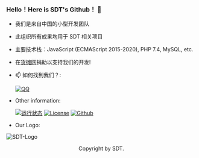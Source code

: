 ### Hello！Here is SDT's Github！ 👋

- 我们是来自中国的小型开发团队
- 此组织所有成果均用于 SDT 相关项目
- 主要技术栈：JavaScript (ECMAScript 2015-2020), PHP 7.4, MySQL, etc.
- 在[货摊网](https://yangtuo.huotan.com/)捐助以支持我们的开发!
- 📫 如何找到我们？:


   [![QQ](https://img.shields.io/static/v1?label=%E8%85%BE%E8%AE%AF%20QQ&message=652989586&color=orange&style=for-the-badge&labelColor=blue)](https://jq.qq.com/?_wv=1027&k=qSMikkdU)

- Other information:


   [![运行状态](https://img.shields.io/website?down_color=red&down_message=Offline&label=%E6%B2%83%E7%9B%98%E7%8A%B6%E6%80%81&style=for-the-badge&up_color=green&up_message=Online&url=https%3A%2F%2Fwopan.sgguo.com)](https://wopan.sgguo.com)   [![License](https://img.shields.io/github/license/Sgguo-Development-Team/.github?label=%E6%88%91%E4%BB%AC%E6%AD%A3%E5%9C%A8%E4%BD%BF%E7%94%A8&logo=apache&style=for-the-badge)](https://www.apache.org/licenses/LICENSE-2.0.html)   [![Github](https://img.shields.io/github/followers/Sgguo-Development-Team?label=%E6%AD%A3%E5%9C%A8%E5%85%B3%E6%B3%A8%E5%BC%80%E5%8F%91%E5%B0%8F%E7%BB%84&logo=github&style=for-the-badge)](https://github.com/Sgguo-Development-Team)

- Our Logo:

<img align="center" alt="SDT-Logo" src="https://avatars.githubusercontent.com/u/109358425?s=300">
<p align="center">Copyright by SDT.</p>
